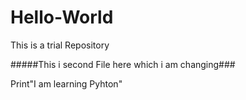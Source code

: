 # Hello-World
This is a trial Repository


#####This i second File here which i am changing###

Print"I am learning Pyhton"
